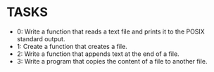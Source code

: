 # TASKS

- 0: Write a function that reads a text file and prints it to the POSIX standard output.
- 1: Create a function that creates a file.
- 2: Write a function that appends text at the end of a file.
- 3: Write a program that copies the content of a file to another file.
